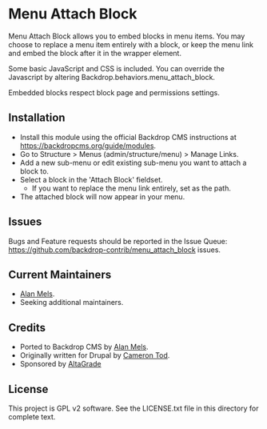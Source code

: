 # Menu Attach Block

Menu Attach Block allows you to embed blocks in menu items. You may choose to
replace a menu item entirely with a block, or keep the menu link and embed the
block after it in the wrapper element.

Some basic JavaScript and CSS is included. You can override the Javascript by
altering Backdrop.behaviors.menu_attach_block.

Embedded blocks respect block page and permissions settings.

## Installation

- Install this module using the official Backdrop CMS instructions at
  https://backdropcms.org/guide/modules.
- Go to Structure > Menus (admin/structure/menu) > Manage Links.
- Add a new sub-menu or edit existing sub-menu you want to attach a block to.
- Select a block in the 'Attach Block' fieldset.
  * If you want to replace the menu link entirely, set <block> as the path.
- The attached block will now appear in your menu.

## Issues

Bugs and Feature requests should be reported in the Issue Queue:
https://github.com/backdrop-contrib/menu_attach_block issues.

## Current Maintainers

- [Alan Mels](https://github.com/alanmels).
- Seeking additional maintainers.

## Credits

- Ported to Backdrop CMS by [Alan Mels](https://github.com/alanmels).
- Originally written for Drupal by [Cameron Tod](https://github.com/cam8001).
- Sponsored by [AltaGrade](https://www.altagrade.com)

## License

This project is GPL v2 software.
See the LICENSE.txt file in this directory for complete text.
